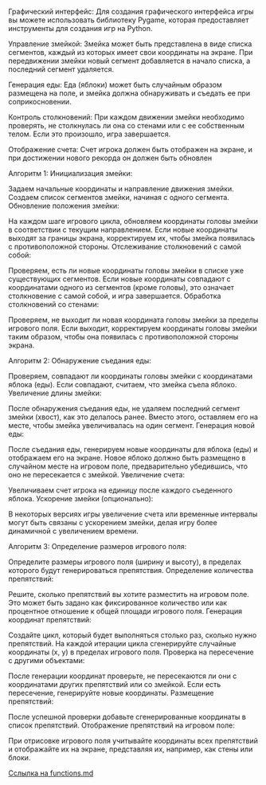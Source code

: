 Графический интерфейс: Для создания графического интерфейса игры вы можете использовать библиотеку Pygame, которая предоставляет инструменты для создания игр на Python.

Управление змейкой: Змейка может быть представлена в виде списка сегментов, каждый из которых имеет свои координаты на экране. При передвижении змейки новый сегмент добавляется в начало списка, а последний сегмент удаляется.

Генерация еды: Еда (яблоки) может быть случайным образом размещена на поле, и змейка должна обнаруживать и съедать ее при соприкосновении.

Контроль столкновений: При каждом движении змейки необходимо проверять, не столкнулась ли она со стенами или с ее собственным телом. Если это произошло, игра завершается.

Отображение счета: Счет игрока должен быть отображен на экране, и при достижении нового рекорда он должен быть обновлен

Алгоритм 1: Инициализация змейки:

Задаем начальные координаты и направление движения змейки. Создаем список сегментов змейки, начиная с одного сегмента. Обновление положения змейки:

На каждом шаге игрового цикла, обновляем координаты головы змейки в соответствии с текущим направлением. Если новые координаты выходят за границы экрана, корректируем их, чтобы змейка появилась с противоположной стороны. Отслеживание столкновений с самой собой:

Проверяем, есть ли новые координаты головы змейки в списке уже существующих сегментов. Если новые координаты совпадают с координатами одного из сегментов (кроме головы), это означает столкновение с самой собой, и игра завершается. Обработка столкновений со стенами:

Проверяем, не выходит ли новая координата головы змейки за пределы игрового поля. Если выходит, корректируем координаты головы змейки таким образом, чтобы она появилась с противоположной стороны экрана.

Алгоритм 2: Обнаружение съедания еды:

Проверяем, совпадают ли координаты головы змейки с координатами яблока (еды). Если совпадают, считаем, что змейка съела яблоко. Увеличение длины змейки:

После обнаружения съедания еды, не удаляем последний сегмент змейки (хвост), как это делалось ранее. Вместо этого, оставляем его на месте, чтобы змейка увеличивалась на один сегмент. Генерация новой еды:

После съедания еды, генерируем новые координаты для яблока (еды) и отображаем его на экране. Новое яблоко должно быть размещено в случайном месте на игровом поле, предварительно убедившись, что оно не пересекается с змейкой. Увеличение счета:

Увеличиваем счет игрока на единицу после каждого съеденного яблока. Ускорение змейки (опционально):

В некоторых версиях игры увеличение счета или временные интервалы могут быть связаны с ускорением змейки, делая игру более динамичной с увеличением времени.

Алгоритм 3: Определение размеров игрового поля:

Определите размеры игрового поля (ширину и высоту), в пределах которого будут генерироваться препятствия. Определение количества препятствий:

Решите, сколько препятствий вы хотите разместить на игровом поле. Это может быть задано как фиксированное количество или как процентное отношение к общей площади игрового поля. Генерация координат препятствий:

Создайте цикл, который будет выполняться столько раз, сколько нужно препятствий. На каждой итерации цикла сгенерируйте случайные координаты (x, y) в пределах игрового поля. Проверка на пересечение с другими объектами:

После генерации координат проверьте, не пересекаются ли они с координатами других препятствий или со змейкой. Если есть пересечение, генерируйте новые координаты. Размещение препятствий:

После успешной проверки добавьте сгенерированные координаты в список препятствий. Отображение препятствий на игровом поле:

При отрисовке игрового поля учитывайте координаты всех препятствий и отображайте их на экране, представляя их, например, как стены или блоки.


[Сслылка на functions.md](../PO/docs/functions.md)